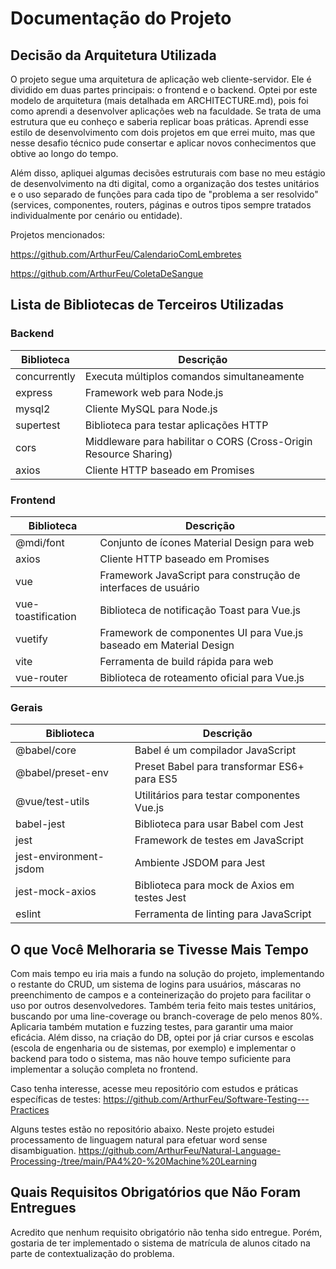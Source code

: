 # Documentação do Projeto

## Decisão da Arquitetura Utilizada

O projeto segue uma arquitetura de aplicação web cliente-servidor. Ele é dividido em duas partes principais: o frontend e o backend.
Optei por este modelo de arquitetura (mais detalhada em ARCHITECTURE.md), pois foi como aprendi a desenvolver aplicações web na faculdade.
Se trata de uma estrutura que eu conheço e saberia replicar boas práticas. Aprendi esse estilo de desenvolvimento com dois projetos em que errei muito,
mas que nesse desafio técnico pude consertar e aplicar novos conhecimentos que obtive ao longo do tempo.

Além disso, apliquei algumas decisões estruturais com base no meu estágio de desenvolvimento na dti digital, como a organização dos testes unitários
e o uso separado de funções para cada tipo de "problema a ser resolvido" (services, componentes, routers, páginas e outros tipos sempre tratados individualmente por cenário ou entidade).

Projetos mencionados:

https://github.com/ArthurFeu/CalendarioComLembretes

https://github.com/ArthurFeu/ColetaDeSangue


## Lista de Bibliotecas de Terceiros Utilizadas

### Backend

| Biblioteca       | Descrição                                                                 |
|------------------|---------------------------------------------------------------------------|
| concurrently     | Executa múltiplos comandos simultaneamente                                |
| express          | Framework web para Node.js                                                |
| mysql2           | Cliente MySQL para Node.js                                                |
| supertest        | Biblioteca para testar aplicações HTTP                                    |
| cors             | Middleware para habilitar o CORS (Cross-Origin Resource Sharing)          |
| axios            | Cliente HTTP baseado em Promises                                          |

### Frontend

| Biblioteca                 | Descrição                                                                 |
|----------------------------|---------------------------------------------------------------------------|
| @mdi/font                  | Conjunto de ícones Material Design para web                               |
| axios                      | Cliente HTTP baseado em Promises                                          |
| vue                        | Framework JavaScript para construção de interfaces de usuário 			 |
| vue-toastification         | Biblioteca de notificação Toast para Vue.js                               |
| vuetify                    | Framework de componentes UI para Vue.js baseado em Material Design        |
| vite                       | Ferramenta de build rápida para web                                       |
| vue-router                 | Biblioteca de roteamento oficial para Vue.js                              |

### Gerais

| Biblioteca                   | Descrição                                                                 |
|------------------------------|---------------------------------------------------------------------------|
| @babel/core                  | Babel é um compilador JavaScript                                          |
| @babel/preset-env            | Preset Babel para transformar ES6+ para ES5                               |
| @vue/test-utils              | Utilitários para testar componentes Vue.js                                |
| babel-jest                   | Biblioteca para usar Babel com Jest                                       |
| jest                         | Framework de testes em JavaScript                                         |
| jest-environment-jsdom       | Ambiente JSDOM para Jest                                                  |
| jest-mock-axios              | Biblioteca para mock de Axios em testes Jest                              |
| eslint                       | Ferramenta de linting para JavaScript                                     |


## O que Você Melhoraria se Tivesse Mais Tempo

Com mais tempo eu iria mais a fundo na solução do projeto, implementando o restante do CRUD, um sistema de logins para usuários, máscaras no preenchimento de campos e a conteinerização do projeto para facilitar o uso por outros desenvolvedores. Também teria feito mais testes unitários, buscando por uma line-coverage ou branch-coverage de pelo menos 80%. Aplicaria também mutation e fuzzing testes, para garantir uma maior eficácia. Além disso, na criação do DB, optei por já criar cursos e escolas (escola de engenharia ou de sistemas, por exemplo) e implementar o backend para todo o sistema, mas não houve tempo suficiente para implementar a solução completa no frontend. 


Caso tenha interesse, acesse meu repositório com estudos e práticas específicas de testes:
https://github.com/ArthurFeu/Software-Testing---Practices

Alguns testes estão no repositório abaixo. Neste projeto estudei processamento de linguagem natural para efetuar word sense disambiguation.
https://github.com/ArthurFeu/Natural-Language-Processing-/tree/main/PA4%20-%20Machine%20Learning


## Quais Requisitos Obrigatórios que Não Foram Entregues

Acredito que nenhum requisito obrigatório não tenha sido entregue. Porém, gostaria de ter implementado o sistema de matrícula de alunos citado na parte de contextualização do problema. 


